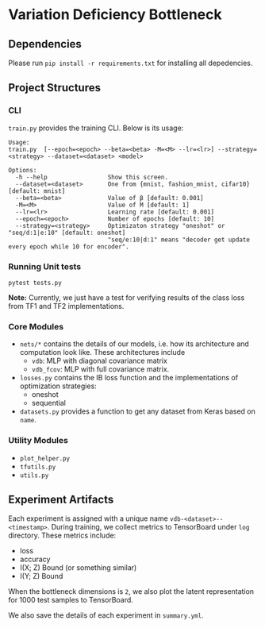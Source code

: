 # Variation Deficiency Bottleneck

## Dependencies
Please run `pip install -r requirements.txt` for installing all depedencies.

## Project Structures
### CLI
`train.py` provides the training CLI. Below is its usage:
```
Usage:
train.py  [--epoch=<epoch> --beta=<beta> -M=<M> --lr=<lr>] --strategy=<strategy> --dataset=<dataset> <model>

Options:
  -h --help                 Show this screen.
  --dataset=<dataset>       One from {mnist, fashion_mnist, cifar10} [default: mnist]
  --beta=<beta>             Value of β [default: 0.001]
  -M=<M>                    Value of M [default: 1]
  --lr=<lr>                 Learning rate [default: 0.001]
  --epoch=<epoch>           Number of epochs [default: 10]
  --strategy=<strategy>     Optimizaton strategy "oneshot" or "seq/d:1|e:10" [default: oneshot]
                            "seq/e:10|d:1" means "decoder get update every epoch while 10 for encoder".
```

### Running Unit tests
```
pytest tests.py
```

**Note:** Currently, we just have a test for verifying results of the class loss from TF1 and TF2 implementations.


### Core Modules
- `nets/*` contains the details of our models, i.e. how its architecture and computation look like. These architectures include
  - `vdb`: MLP with diagonal covariance matrix
  - `vdb_fcov`: MLP with full covariance matrix.
- `losses.py` contains the IB loss function and the implementations of optimization strategies:
  - oneshot
  - sequential
- `datasets.py` provides a function to get any dataset from Keras based on `name`.

### Utility Modules
- `plot_helper.py`
- `tfutils.py`
- `utils.py`

## Experiment Artifacts
Each experiment is assigned with a unique name `vdb-<dataset>--<timestamp>`. 
During training, we collect metrics to TensorBoard under `log` directory. These metrics include:
- loss
- accuracy
- I(X; Z) Bound (or something similar)
- I(Y; Z) Bound

When the bottleneck dimensions is `2`, we also plot the latent representation for 1000 test samples to TensorBoard.

We also save the details of each experiment in `summary.yml`.
